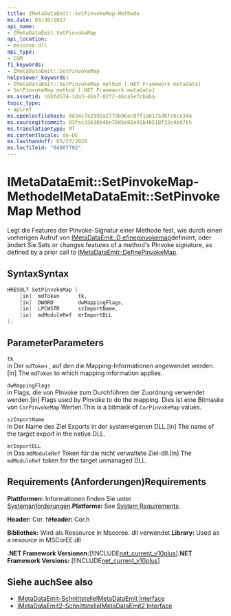 ```yaml
---
title: IMetaDataEmit::SetPinvokeMap-Methode
ms.date: 03/30/2017
api_name:
- IMetaDataEmit.SetPinvokeMap
api_location:
- mscoree.dll
api_type:
- COM
f1_keywords:
- IMetaDataEmit::SetPinvokeMap
helpviewer_keywords:
- IMetaDataEmit::SetPinvokeMap method [.NET Framework metadata]
- SetPinvokeMap method [.NET Framework metadata]
ms.assetid: c6bfd574-1da3-4ba7-82f2-46ca5efcbaba
topic_type:
- apiref
ms.openlocfilehash: 0d34c7a2992a2779b96ec87f1a0175d8fcbce34a
ms.sourcegitcommit: 03fec33630b46e78d5e81e91b40518f32c4bd7b5
ms.translationtype: MT
ms.contentlocale: de-DE
ms.lasthandoff: 05/27/2020
ms.locfileid: "84007792"
---
```

# <a name="imetadataemitsetpinvokemap-method"></a><span data-ttu-id="2631e-102">IMetaDataEmit::SetPinvokeMap-Methode</span><span class="sxs-lookup"><span data-stu-id="2631e-102">IMetaDataEmit::SetPinvokeMap Method</span></span>
<span data-ttu-id="2631e-103">Legt die Features der PInvoke-Signatur einer Methode fest, wie durch einen vorherigen Aufruf von [IMetaDataEmit::D efinepinvokemap](imetadataemit-definepinvokemap-method.md)definiert, oder ändert Sie.</span><span class="sxs-lookup"><span data-stu-id="2631e-103">Sets or changes features of a method's PInvoke signature, as defined by a prior call to [IMetaDataEmit::DefinePinvokeMap](imetadataemit-definepinvokemap-method.md).</span></span>  
  
## <a name="syntax"></a><span data-ttu-id="2631e-104">Syntax</span><span class="sxs-lookup"><span data-stu-id="2631e-104">Syntax</span></span>  
  
```cpp  
HRESULT SetPinvokeMap (
    [in]  mdToken      tk,
    [in]  DWORD        dwMappingFlags,  
    [in]  LPCWSTR      szImportName,
    [in]  mdModuleRef  mrImportDLL
);  
```  
  
## <a name="parameters"></a><span data-ttu-id="2631e-105">Parameter</span><span class="sxs-lookup"><span data-stu-id="2631e-105">Parameters</span></span>  
 `tk`  
 <span data-ttu-id="2631e-106">in Der `mdToken` , auf den die Mapping-Informationen angewendet werden.</span><span class="sxs-lookup"><span data-stu-id="2631e-106">[in] The `mdToken` to which mapping information applies.</span></span>  
  
 `dwMappingFlags`  
 <span data-ttu-id="2631e-107">in Flags, die von PInvoke zum Durchführen der Zuordnung verwendet werden.</span><span class="sxs-lookup"><span data-stu-id="2631e-107">[in] Flags used by PInvoke to do the mapping.</span></span> <span data-ttu-id="2631e-108">Dies ist eine Bitmaske von `CorPinvokeMap` Werten.</span><span class="sxs-lookup"><span data-stu-id="2631e-108">This is a bitmask of `CorPinvokeMap` values.</span></span>  
  
 `szImportName`  
 <span data-ttu-id="2631e-109">in Der Name des Ziel Exports in der systemeigenen DLL.</span><span class="sxs-lookup"><span data-stu-id="2631e-109">[in] The name of the target export in the native DLL.</span></span>  
  
 `mrImportDLL`  
 <span data-ttu-id="2631e-110">in Das `mdModuleRef` Token für die nicht verwaltete Ziel-dll.</span><span class="sxs-lookup"><span data-stu-id="2631e-110">[in] The `mdModuleRef` token for the target unmanaged DLL.</span></span>  
  
## <a name="requirements"></a><span data-ttu-id="2631e-111">Requirements (Anforderungen)</span><span class="sxs-lookup"><span data-stu-id="2631e-111">Requirements</span></span>  
 <span data-ttu-id="2631e-112">**Plattformen:** Informationen finden Sie unter [Systemanforderungen](../../get-started/system-requirements.md).</span><span class="sxs-lookup"><span data-stu-id="2631e-112">**Platforms:** See [System Requirements](../../get-started/system-requirements.md).</span></span>  
  
 <span data-ttu-id="2631e-113">**Header:** Cor. h</span><span class="sxs-lookup"><span data-stu-id="2631e-113">**Header:** Cor.h</span></span>  
  
 <span data-ttu-id="2631e-114">**Bibliothek:** Wird als Ressource in Mscoree. dll verwendet.</span><span class="sxs-lookup"><span data-stu-id="2631e-114">**Library:** Used as a resource in MSCorEE.dll</span></span>  
  
 <span data-ttu-id="2631e-115">**.NET Framework Versionen:**[!INCLUDE[net_current_v10plus](../../../../includes/net-current-v10plus-md.md)]</span><span class="sxs-lookup"><span data-stu-id="2631e-115">**.NET Framework Versions:** [!INCLUDE[net_current_v10plus](../../../../includes/net-current-v10plus-md.md)]</span></span>  
  
## <a name="see-also"></a><span data-ttu-id="2631e-116">Siehe auch</span><span class="sxs-lookup"><span data-stu-id="2631e-116">See also</span></span>

- [<span data-ttu-id="2631e-117">IMetaDataEmit-Schnittstelle</span><span class="sxs-lookup"><span data-stu-id="2631e-117">IMetaDataEmit Interface</span></span>](imetadataemit-interface.md)
- [<span data-ttu-id="2631e-118">IMetaDataEmit2-Schnittstelle</span><span class="sxs-lookup"><span data-stu-id="2631e-118">IMetaDataEmit2 Interface</span></span>](imetadataemit2-interface.md)
